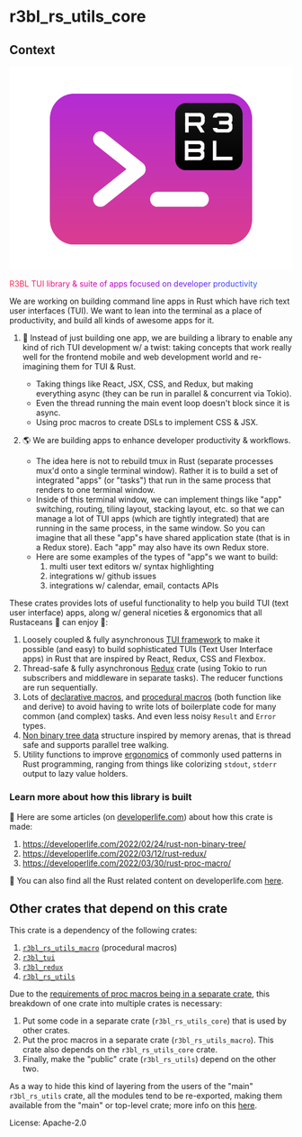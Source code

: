 # r3bl_rs_utils_core

## Context

![](https://raw.githubusercontent.com/r3bl-org/r3bl-open-core/main/r3bl-term.svg)

<!-- R3BL TUI library & suite of apps focused on developer productivity -->

<span style="color:#FD2F53">R</span><span style="color:#FC2C57">3</span><span style="color:#FB295B">B</span><span style="color:#FA265F">L</span><span style="color:#F92363">
</span><span style="color:#F82067">T</span><span style="color:#F61D6B">U</span><span style="color:#F51A6F">I</span><span style="color:#F31874">
</span><span style="color:#F11678">l</span><span style="color:#EF137C">i</span><span style="color:#ED1180">b</span><span style="color:#EB0F84">r</span><span style="color:#E90D89">a</span><span style="color:#E60B8D">r</span><span style="color:#E40A91">y</span><span style="color:#E10895">
</span><span style="color:#DE0799">&amp;</span><span style="color:#DB069E">
</span><span style="color:#D804A2">s</span><span style="color:#D503A6">u</span><span style="color:#D203AA">i</span><span style="color:#CF02AE">t</span><span style="color:#CB01B2">e</span><span style="color:#C801B6">
</span><span style="color:#C501B9">o</span><span style="color:#C101BD">f</span><span style="color:#BD01C1">
</span><span style="color:#BA01C4">a</span><span style="color:#B601C8">p</span><span style="color:#B201CB">p</span><span style="color:#AE02CF">s</span><span style="color:#AA03D2">
</span><span style="color:#A603D5">f</span><span style="color:#A204D8">o</span><span style="color:#9E06DB">c</span><span style="color:#9A07DE">u</span><span style="color:#9608E1">s</span><span style="color:#910AE3">e</span><span style="color:#8D0BE6">d</span><span style="color:#890DE8">
</span><span style="color:#850FEB">o</span><span style="color:#8111ED">n</span><span style="color:#7C13EF">
</span><span style="color:#7815F1">d</span><span style="color:#7418F3">e</span><span style="color:#701AF5">v</span><span style="color:#6B1DF6">e</span><span style="color:#6720F8">l</span><span style="color:#6322F9">o</span><span style="color:#5F25FA">p</span><span style="color:#5B28FB">e</span><span style="color:#572CFC">r</span><span style="color:#532FFD">
</span><span style="color:#4F32FD">p</span><span style="color:#4B36FE">r</span><span style="color:#4739FE">o</span><span style="color:#443DFE">d</span><span style="color:#4040FE">u</span><span style="color:#3C44FE">c</span><span style="color:#3948FE">t</span><span style="color:#354CFE">i</span><span style="color:#324FFD">v</span><span style="color:#2E53FD">i</span><span style="color:#2B57FC">t</span><span style="color:#285BFB">y</span>

We are working on building command line apps in Rust which have rich text user interfaces (TUI).
We want to lean into the terminal as a place of productivity, and build all kinds of awesome
apps for it.

1. 🔮 Instead of just building one app, we are building a library to enable any kind of rich TUI
   development w/ a twist: taking concepts that work really well for the frontend mobile and web
   development world and re-imagining them for TUI & Rust.

   - Taking things like React, JSX, CSS, and Redux, but making everything async (they can be run
     in parallel & concurrent via Tokio).
   - Even the thread running the main event loop doesn't block since it is async.
   - Using proc macros to create DSLs to implement CSS & JSX.

2. 🌎 We are building apps to enhance developer productivity & workflows.

   - The idea here is not to rebuild tmux in Rust (separate processes mux'd onto a single
     terminal window). Rather it is to build a set of integrated "apps" (or "tasks") that run in
     the same process that renders to one terminal window.
   - Inside of this terminal window, we can implement things like "app" switching, routing,
     tiling layout, stacking layout, etc. so that we can manage a lot of TUI apps (which are
     tightly integrated) that are running in the same process, in the same window. So you can
     imagine that all these "app"s have shared application state (that is in a Redux store).
     Each "app" may also have its own Redux store.
   - Here are some examples of the types of "app"s we want to build:
     1. multi user text editors w/ syntax highlighting
     2. integrations w/ github issues
     3. integrations w/ calendar, email, contacts APIs

These crates provides lots of useful functionality to help you build TUI (text user interface)
apps, along w/ general niceties & ergonomics that all Rustaceans 🦀 can enjoy 🎉:

1. Loosely coupled & fully asynchronous [TUI
   framework](https://docs.rs/r3bl_tui/latest/r3bl_tui/) to make it possible (and easy) to build
   sophisticated TUIs (Text User Interface apps) in Rust that are inspired by React, Redux, CSS
   and Flexbox.
2. Thread-safe & fully asynchronous [Redux](https://docs.rs/r3bl_redux/latest/r3bl_redux/)
   crate (using Tokio to run subscribers and middleware in separate tasks). The reducer
   functions are run sequentially.
3. Lots of [declarative macros](https://docs.rs/r3bl_rs_utils_core/latest/r3bl_rs_utils_core/),
   and [procedural macros](https://docs.rs/r3bl_rs_utils_macro/latest/r3bl_rs_utils_macro/)
   (both function like and derive) to avoid having to write lots of boilerplate code for many
   common (and complex) tasks. And even less noisy `Result` and `Error` types.
4. [Non binary tree data](https://docs.rs/r3bl_rs_utils/latest/r3bl_rs_utils/) structure
   inspired by memory arenas, that is thread safe and supports parallel tree walking.
5. Utility functions to improve
   [ergonomics](https://docs.rs/r3bl_rs_utils/latest/r3bl_rs_utils/) of commonly used patterns
   in Rust programming, ranging from things like colorizing `stdout`, `stderr` output to lazy
   value holders.

### Learn more about how this library is built

🦜 Here are some articles (on [developerlife.com](https://developerlife.com)) about how this
crate is made:
1. <https://developerlife.com/2022/02/24/rust-non-binary-tree/>
2. <https://developerlife.com/2022/03/12/rust-redux/>
3. <https://developerlife.com/2022/03/30/rust-proc-macro/>

🦀 You can also find all the Rust related content on developerlife.com
[here](https://developerlife.com/category/Rust/).

## Other crates that depend on this crate

This crate is a dependency of the following crates:
1. [`r3bl_rs_utils_macro`](https://crates.io/crates/r3bl_rs_utils_macro) (procedural macros)
2. [`r3bl_tui`](https://crates.io/crates/r3bl_tui)
3. [`r3bl_redux`](https://crates.io/crates/r3bl_redux)
4. [`r3bl_rs_utils`](https://crates.io/crates/r3bl_rs_utils)

Due to the [requirements of proc macros being in a separate
crate](https://developerlife.com/2022/03/30/rust-proc-macro/#add-an-internal-or-core-crate),
this breakdown of one crate into multiple crates is necessary:
1. Put some code in a separate crate (`r3bl_rs_utils_core`) that is used by other crates.
2. Put the proc macros in a separate crate (`r3bl_rs_utils_macro`). This crate also depends on
   the `r3bl_rs_utils_core` crate.
3. Finally, make the "public" crate (`r3bl_rs_utils`) depend on the other two.

As a way to hide this kind of layering from the users of the "main" `r3bl_rs_utils` crate, all
the modules tend to be re-exported, making them available from the "main" or top-level crate;
more info on this
[here](https://doc.rust-lang.org/book/ch07-04-bringing-paths-into-scope-with-the-use-keyword.html?highlight=module%20re-export#re-exporting-names-with-pub-use).

License: Apache-2.0

